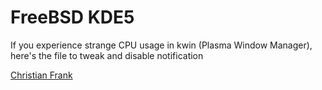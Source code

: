 # FreeBSD KDE5

If you experience strange CPU usage in kwin (Plasma Window Manager), here's the file to tweak and disable notification

[Christian Frank](http://www.chfrank.net/)
